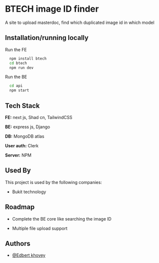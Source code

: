 
# BTECH image ID finder

A site to upload masterdoc, find which duplicated image id in which model


## Installation/running locally

Run the FE

```bash
  npm install btech
  cd btech
  npm run dev
```
Run the BE


```bash
  cd api
  npm start
```
    
## Tech Stack

**FE:** next js, Shad cn, TailwindCSS

**BE:** express js, Django

**DB:** MongoDB atlas

**User auth:** Clerk

**Server:** NPM


## Used By

This project is used by the following companies:

- Bukit technology



## Roadmap

- Complete the BE core like searching the image ID

- Multiple file upload support


## Authors

- [@Edbert khovey](https://github.com/evoreign)

